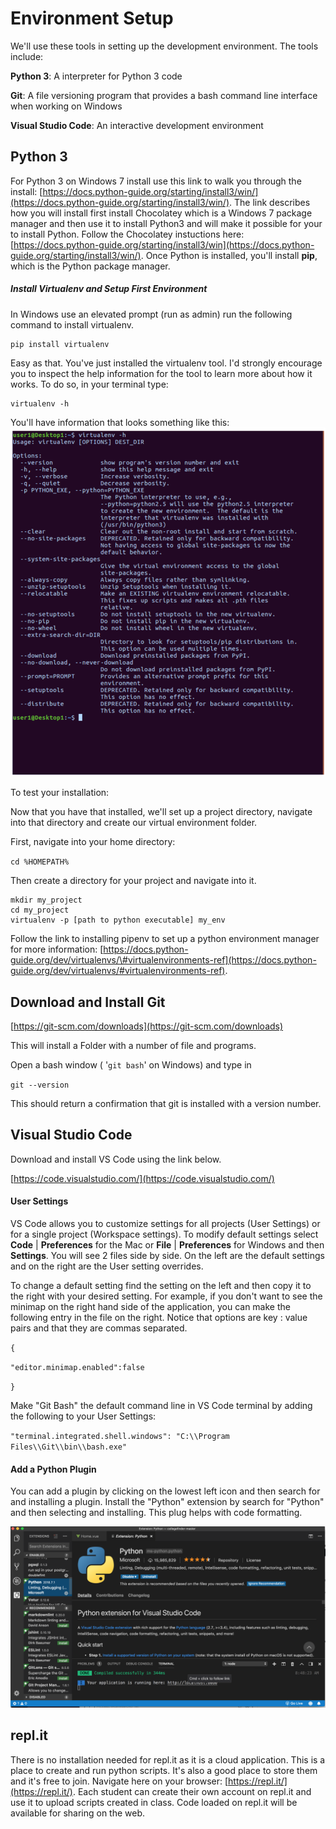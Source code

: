 # Environment Setup

We'll use these tools in setting up the development environment.   The tools include:

**Python 3**: A interpreter for Python 3 code

**Git**: A file versioning program that provides a bash command line interface when working on Windows

**Visual Studio Code**: An interactive development environment

## Python 3

For Python 3 on Windows 7 install use this link to walk you through the install: [https://docs.python-guide.org/starting/install3/win/](https://docs.python-guide.org/starting/install3/win/).  The link describes how you will install  first install Chocolatey which is a Windows 7 package manager and then use it to install Python3 and will make it possible for your to install Python. Follow the Chocolatey instuctions here:  [https://docs.python-guide.org/starting/install3/win](https://docs.python-guide.org/starting/install3/win/).  Once Python is installed, you'll install **pip**, which is the Python package manager.

##### Install Virtualenv and Setup First Environment

In Windows use an elevated prompt \(run as admin\) run the following command to install virtualenv.

```
pip install virtualenv
```

Easy as that. You've just installed the virtualenv tool. I'd strongly encourage you to inspect the help information for the tool to learn more about how it works. To do so, in your terminal type:

```
virtualenv -h
```

You'll have information that looks something like this:![](/assets/pip-install.png)

To test your installation:

Now that you have that installed, we'll set up a project directory, navigate into that directory and create our virtual environment folder.

First, navigate into your home directory:

`cd %HOMEPATH%`

Then create a directory for your project and navigate into it.

```
mkdir my_project
cd my_project
virtualenv -p [path to python executable] my_env
```

Follow the link to installing pipenv to set up a python environment manager for more information: [https://docs.python-guide.org/dev/virtualenvs/\#virtualenvironments-ref](https://docs.python-guide.org/dev/virtualenvs/#virtualenvironments-ref).

## Download and Install Git

[https://git-scm.com/downloads](https://git-scm.com/downloads)

This will install a Folder with a number of file and programs.

Open a bash window \( '`git bash`' on Windows\) and type in

`git --version`

This should return a confirmation that git is installed with a version number.

## Visual Studio Code

Download and install VS Code using the link below.

[https://code.visualstudio.com/](https://code.visualstudio.com/)

#### User Settings

VS Code allows you to customize settings for all projects \(User Settings\) or for a single project \(Workspace settings\).  To modify default settings select **Code** \| **Preferences** for the Mac or **File** \| **Preferences** for Windows and then **Settings**.  You will see 2 files side by side.  On the left are the default settings and on the right are the User setting overrides.

To change a default setting find the setting on the left and then copy it to the right with your desired setting.  For example, if you don't want to see the minimap on the right hand side of the application, you can make the following entry in the file on the right. Notice that options are key : value pairs and that they are commas separated.

`{`

`"editor.minimap.enabled":false`

`}`

Make "Git Bash" the default command line in VS Code terminal by adding the following to your User Settings:

`"terminal.integrated.shell.windows": "C:\\Program Files\\Git\\bin\\bash.exe"`

#### Add a Python Plugin

You can add a plugin by clicking on the lowest left icon and then search for and installing a plugin.  Install the "Python" extension by search for "Python" and then selecting and installing.  This plug helps with code formatting.

![](/assets/python-plugin.png)

## repl.it

There is no installation needed for repl.it as it is a cloud application.  This is a place to create and run python scripts.  It's also a good place to store them and it's free to join.  Navigate here on your browser: [https://repl.it/](https://repl.it/).  Each student can create their own account on repl.it and use it to upload scripts created in class.  Code loaded on repl.it will be available for sharing on the web.

